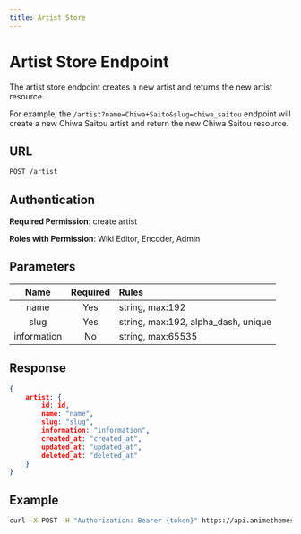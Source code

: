 ```yaml
---
title: Artist Store
---
```


# Artist Store Endpoint

The artist store endpoint creates a new artist and returns the new artist resource.

For example, the `/artist?name=Chiwa+Saito&slug=chiwa_saitou` endpoint will create a new Chiwa Saitou artist and return the new Chiwa Saitou resource.

## URL

```sh
POST /artist
```

## Authentication

**Required Permission**: create artist

**Roles with Permission**: Wiki Editor, Encoder, Admin

## Parameters

| Name        | Required | Rules                               |
| :---------: | :------: | :---------------------------------- |
| name        | Yes      | string, max:192                     |
| slug        | Yes      | string, max:192, alpha_dash, unique |
| information | No       | string, max:65535                   |

## Response

```json
{
    artist: {
        id: id,
        name: "name",
        slug: "slug",
        information: "information",
        created_at: "created_at",
        updated_at: "updated_at",
        deleted_at: "deleted_at"
    }
}
```

## Example

```bash
curl -X POST -H "Authorization: Bearer {token}" https://api.animethemes.moe/artist/
```
